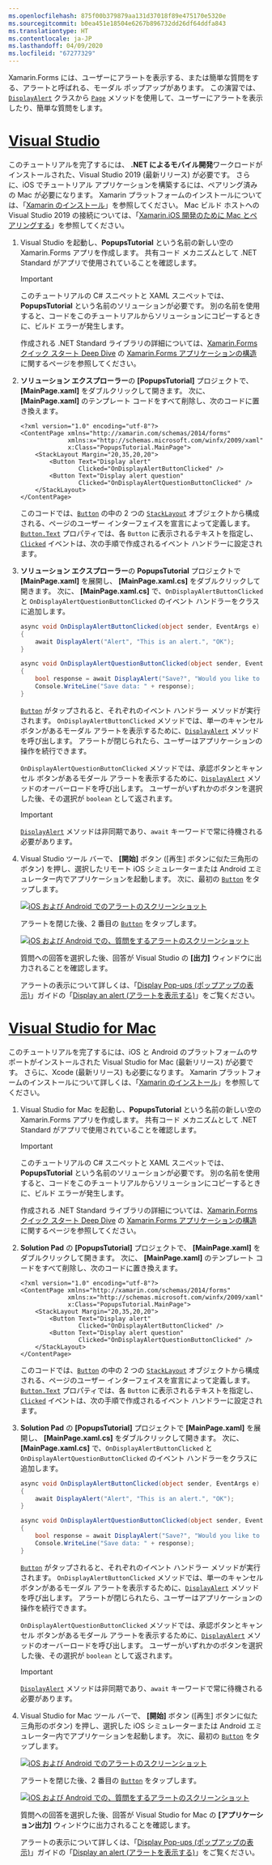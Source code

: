 ```yaml
---
ms.openlocfilehash: 875f00b379879aa131d37018f89e475170e5320e
ms.sourcegitcommit: b0ea451e18504e6267b896732dd26df64ddfa843
ms.translationtype: HT
ms.contentlocale: ja-JP
ms.lasthandoff: 04/09/2020
ms.locfileid: "67277329"
---
```

Xamarin.Forms には、ユーザーにアラートを表示する、または簡単な質問をする、アラートと呼ばれる、モーダル ポップアップがあります。 この演習では、[`DisplayAlert`](xref:Xamarin.Forms.Page.DisplayAlert*) クラスから [`Page`](xref:Xamarin.Forms.Page) メソッドを使用して、ユーザーにアラートを表示したり、簡単な質問をします。

# <a name="visual-studio"></a>[Visual Studio](#tab/vswin)

このチュートリアルを完了するには、 **.NET によるモバイル開発**ワークロードがインストールされた、Visual Studio 2019 (最新リリース) が必要です。 さらに、iOS でチュートリアル アプリケーションを構築するには、ペアリング済みの Mac が必要になります。 Xamarin プラットフォームのインストールについては、「[Xamarin のインストール](~/get-started/installation/index.md)」を参照してください。 Mac ビルド ホストへの Visual Studio 2019 の接続については、「[Xamarin.iOS 開発のために Mac とペアリングする](~/ios/get-started/installation/windows/connecting-to-mac/index.md)」を参照してください。

1. Visual Studio を起動し、**PopupsTutorial** という名前の新しい空の Xamarin.Forms アプリを作成します。 共有コード メカニズムとして .NET Standard がアプリで使用されていることを確認します。

    > [!IMPORTANT]
    > このチュートリアルの C# スニペットと XAML スニペットでは、**PopupsTutorial** という名前のソリューションが必要です。 別の名前を使用すると、コードをこのチュートリアルからソリューションにコピーするときに、ビルド エラーが発生します。

    作成される .NET Standard ライブラリの詳細については、[Xamarin.Forms クイック スタート Deep Dive](~/get-started/first-app/index.md) の [Xamarin.Forms アプリケーションの構造](~/get-started/first-app/index.md)に関するページを参照してください。

1. **ソリューション エクスプローラー**の **[PopupsTutorial]** プロジェクトで、 **[MainPage.xaml]** をダブルクリックして開きます。 次に、 **[MainPage.xaml]** のテンプレート コードをすべて削除し、次のコードに置き換えます。

    ```xaml
    <?xml version="1.0" encoding="utf-8"?>
    <ContentPage xmlns="http://xamarin.com/schemas/2014/forms"
                 xmlns:x="http://schemas.microsoft.com/winfx/2009/xaml"
                 x:Class="PopupsTutorial.MainPage">
        <StackLayout Margin="20,35,20,20">
            <Button Text="Display alert"
                    Clicked="OnDisplayAlertButtonClicked" />
            <Button Text="Display alert question"
                    Clicked="OnDisplayAlertQuestionButtonClicked" />
        </StackLayout>
    </ContentPage>
    ```

    このコードでは、[`Button`](xref:Xamarin.Forms.Button) の中の 2 つの [`StackLayout`](xref:Xamarin.Forms.StackLayout) オブジェクトから構成される、ページのユーザー インターフェイスを宣言によって定義します。 [`Button.Text`](xref:Xamarin.Forms.Button.Text) プロパティでは、各 `Button` に表示されるテキストを指定し、[`Clicked`](xref:Xamarin.Forms.Button.Clicked) イベントは、次の手順で作成されるイベント ハンドラーに設定されます。

1. **ソリューション エクスプローラー**の **PopupsTutorial** プロジェクトで **[MainPage.xaml]** を展開し、 **[MainPage.xaml.cs]** をダブルクリックして開きます。 次に、 **[MainPage.xaml.cs]** で、`OnDisplayAlertButtonClicked` と `OnDisplayAlertQuestionButtonClicked` のイベント ハンドラーをクラスに追加します。

    ```csharp
    async void OnDisplayAlertButtonClicked(object sender, EventArgs e)
    {
        await DisplayAlert("Alert", "This is an alert.", "OK");
    }

    async void OnDisplayAlertQuestionButtonClicked(object sender, EventArgs e)
    {
        bool response = await DisplayAlert("Save?", "Would you like to save your data?", "Yes", "No");
        Console.WriteLine("Save data: " + response);
    }
    ```

    [`Button`](xref:Xamarin.Forms.Button) がタップされると、それぞれのイベント ハンドラー メソッドが実行されます。 `OnDisplayAlertButtonClicked` メソッドでは、単一のキャンセル ボタンがあるモーダル アラートを表示するために、[`DisplayAlert`](xref:Xamarin.Forms.Page.DisplayAlert*) メソッドを呼び出します。 アラートが閉じられたら、ユーザーはアプリケーションの操作を続行できます。

    `OnDisplayAlertQuestionButtonClicked` メソッドでは、承認ボタンとキャンセル ボタンがあるモダール アラートを表示するために、[`DisplayAlert`](xref:Xamarin.Forms.Page.DisplayAlert*) メソッドのオーバーロードを呼び出します。 ユーザーがいずれかのボタンを選択した後、その選択が `boolean` として返されます。

    > [!IMPORTANT]
    > [`DisplayAlert`](xref:Xamarin.Forms.Page.DisplayAlert*) メソッドは非同期であり、`await` キーワードで常に待機される必要があります。

1. Visual Studio ツール バーで、 **[開始]** ボタン ([再生] ボタンに似た三角形のボタン) を押し、選択したリモート iOS シミュレーターまたは Android エミュレーター内でアプリケーションを起動します。 次に、最初の [`Button`](xref:Xamarin.Forms.Button) をタップします。

    [![iOS および Android でのアラートのスクリーンショット](../images/alert.png "アラート:")](../images/alert-large.png#lightbox "アラート:")

    アラートを閉じた後、2 番目の [`Button`](xref:Xamarin.Forms.Button) をタップします。

    [![iOS および Android での、質問をするアラートのスクリーンショット](../images/alert-question.png "質問をするアラート")](../images/alert-question-large.png#lightbox "質問をするアラート")

    質問への回答を選択した後、回答が Visual Studio の **[出力]** ウィンドウに出力されることを確認します。

    アラートの表示について詳しくは、「[Display Pop-ups (ポップアップの表示)](~/xamarin-forms/user-interface/pop-ups.md#display-an-alert)」ガイドの「[Display an alert (アラートを表示する)](~/xamarin-forms/user-interface/pop-ups.md)」をご覧ください。

# <a name="visual-studio-for-mac"></a>[Visual Studio for Mac](#tab/vsmac)

このチュートリアルを完了するには、iOS と Android のプラットフォームのサポートがインストールされた Visual Studio for Mac (最新リリース) が必要です。 さらに、Xcode (最新リリース) も必要になります。 Xamarin プラットフォームのインストールについて詳しくは、「[Xamarin のインストール](~/get-started/installation/index.md)」を参照してください。

1. Visual Studio for Mac を起動し、**PopupsTutorial** という名前の新しい空の Xamarin.Forms アプリを作成します。 共有コード メカニズムとして .NET Standard がアプリで使用されていることを確認します。

    > [!IMPORTANT]
    > このチュートリアルの C# スニペットと XAML スニペットでは、**PopupsTutorial** という名前のソリューションが必要です。 別の名前を使用すると、コードをこのチュートリアルからソリューションにコピーするときに、ビルド エラーが発生します。

    作成される .NET Standard ライブラリの詳細については、[Xamarin.Forms クイック スタート Deep Dive](~/get-started/first-app/index.md) の [Xamarin.Forms アプリケーションの構造](~/get-started/first-app/index.md)に関するページを参照してください。

1. **Solution Pad** の **[PopupsTutorial]** プロジェクトで、 **[MainPage.xaml]** をダブルクリックして開きます。 次に、 **[MainPage.xaml]** のテンプレート コードをすべて削除し、次のコードに置き換えます。

    ```xaml
    <?xml version="1.0" encoding="utf-8"?>
    <ContentPage xmlns="http://xamarin.com/schemas/2014/forms"
                 xmlns:x="http://schemas.microsoft.com/winfx/2009/xaml"
                 x:Class="PopupsTutorial.MainPage">
        <StackLayout Margin="20,35,20,20">
            <Button Text="Display alert"
                    Clicked="OnDisplayAlertButtonClicked" />
            <Button Text="Display alert question"
                    Clicked="OnDisplayAlertQuestionButtonClicked" />
        </StackLayout>
    </ContentPage>
    ```

    このコードでは、[`Button`](xref:Xamarin.Forms.Button) の中の 2 つの [`StackLayout`](xref:Xamarin.Forms.StackLayout) オブジェクトから構成される、ページのユーザー インターフェイスを宣言によって定義します。 [`Button.Text`](xref:Xamarin.Forms.Button.Text) プロパティでは、各 `Button` に表示されるテキストを指定し、[`Clicked`](xref:Xamarin.Forms.Button.Clicked) イベントは、次の手順で作成されるイベント ハンドラーに設定されます。

1. **Solution Pad** の **[PopupsTutorial]** プロジェクトで **[MainPage.xaml]** を展開し、 **[MainPage.xaml.cs]** をダブルクリックして開きます。 次に、 **[MainPage.xaml.cs]** で、`OnDisplayAlertButtonClicked` と `OnDisplayAlertQuestionButtonClicked` のイベント ハンドラーをクラスに追加します。

    ```csharp
    async void OnDisplayAlertButtonClicked(object sender, EventArgs e)
    {
        await DisplayAlert("Alert", "This is an alert.", "OK");
    }

    async void OnDisplayAlertQuestionButtonClicked(object sender, EventArgs e)
    {
        bool response = await DisplayAlert("Save?", "Would you like to save your data?", "Yes", "No");
        Console.WriteLine("Save data: " + response);
    }
    ```

    [`Button`](xref:Xamarin.Forms.Button) がタップされると、それぞれのイベント ハンドラー メソッドが実行されます。 `OnDisplayAlertButtonClicked` メソッドでは、単一のキャンセル ボタンがあるモーダル アラートを表示するために、[`DisplayAlert`](xref:Xamarin.Forms.Page.DisplayAlert*) メソッドを呼び出します。 アラートが閉じられたら、ユーザーはアプリケーションの操作を続行できます。

    `OnDisplayAlertQuestionButtonClicked` メソッドでは、承認ボタンとキャンセル ボタンがあるモダール アラートを表示するために、[`DisplayAlert`](xref:Xamarin.Forms.Page.DisplayAlert*) メソッドのオーバーロードを呼び出します。 ユーザーがいずれかのボタンを選択した後、その選択が `boolean` として返されます。

    > [!IMPORTANT]
    > [`DisplayAlert`](xref:Xamarin.Forms.Page.DisplayAlert*) メソッドは非同期であり、`await` キーワードで常に待機される必要があります。

1. Visual Studio for Mac ツール バーで、 **[開始]** ボタン ([再生] ボタンに似た三角形のボタン) を押し、選択した iOS シミュレーターまたは Android エミュレーター内でアプリケーションを起動します。 次に、最初の [`Button`](xref:Xamarin.Forms.Button) をタップします。

    [![iOS および Android でのアラートのスクリーンショット](../images/alert.png "アラート:")](../images/alert-large.png#lightbox "アラート:")

    アラートを閉じた後、2 番目の [`Button`](xref:Xamarin.Forms.Button) をタップします。

    [![iOS および Android での、質問をするアラートのスクリーンショット](../images/alert-question.png "質問をするアラート")](../images/alert-question-large.png#lightbox "質問をするアラート")

    質問への回答を選択した後、回答が Visual Studio for Mac の **[アプリケーション出力]** ウィンドウに出力されることを確認します。

    アラートの表示について詳しくは、「[Display Pop-ups (ポップアップの表示)](~/xamarin-forms/user-interface/pop-ups.md#display-an-alert)」ガイドの「[Display an alert (アラートを表示する)](~/xamarin-forms/user-interface/pop-ups.md)」をご覧ください。
